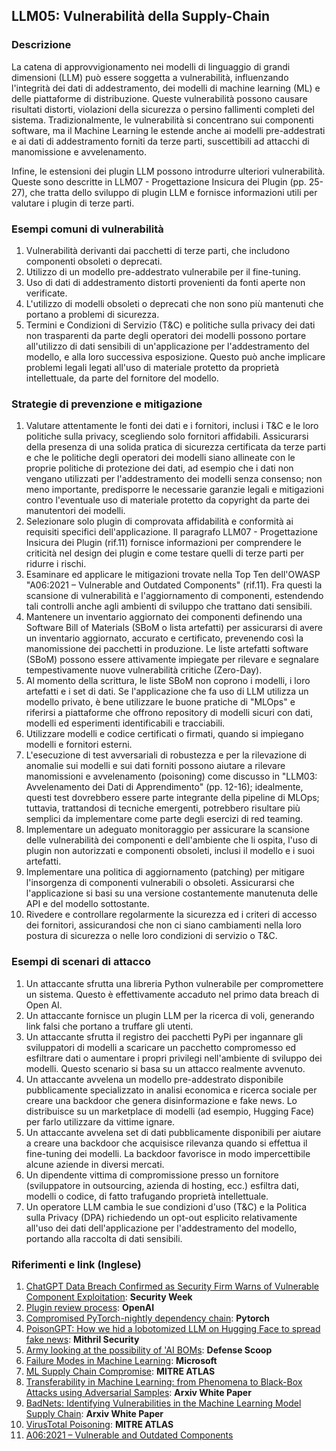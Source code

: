 ## LLM05: Vulnerabilità della Supply-Chain

### Descrizione

La catena di approvvigionamento nei modelli di linguaggio di grandi dimensioni (LLM) può essere soggetta a vulnerabilità, influenzando l'integrità dei dati di addestramento, dei modelli di machine learning (ML) e delle piattaforme di distribuzione. Queste vulnerabilità possono causare risultati distorti, violazioni della sicurezza o persino fallimenti completi del sistema. Tradizionalmente, le vulnerabilità si concentrano sui componenti software, ma il Machine Learning le estende anche ai modelli pre-addestrati e ai dati di addestramento forniti da terze parti, suscettibili ad attacchi di manomissione e avvelenamento.

Infine, le estensioni dei plugin LLM possono introdurre ulteriori vulnerabilità. Queste sono descritte in LLM07 - Progettazione Insicura dei Plugin (pp. 25-27), che tratta dello sviluppo di plugin LLM e fornisce informazioni utili per valutare i plugin di terze parti.

### Esempi comuni di vulnerabilità

1. Vulnerabilità derivanti dai pacchetti di terze parti, che includono componenti obsoleti o deprecati.
2. Utilizzo di un modello pre-addestrato vulnerabile per il fine-tuning.
3. Uso di dati di addestramento distorti provenienti da fonti aperte non verificate.
4. L'utilizzo di modelli obsoleti o deprecati che non sono più mantenuti che portano a problemi di sicurezza.
5. Termini e Condizioni di Servizio (T&C) e politiche sulla privacy dei dati non trasparenti da parte degli operatori dei modelli possono portare all'utilizzo di dati sensibili di un'applicazione per l'addestramento del modello, e alla loro successiva esposizione. Questo può anche implicare problemi legali legati all'uso di materiale protetto da proprietà intellettuale, da parte del fornitore del modello.

### Strategie di prevenzione e mitigazione

1. Valutare attentamente le fonti dei dati e i fornitori, inclusi i T&C e le loro politiche sulla privacy, scegliendo solo fornitori affidabili. Assicurarsi della presenza di una solida pratica di sicurezza certificata da terze parti e che le politiche degli operatori dei modelli siano allineate con le proprie politiche di protezione dei dati, ad esempio che i dati non vengano utilizzati per l'addestramento dei modelli senza consenso; non meno importante, predisporre le necessarie garanzie legali e mitigazioni contro l'eventuale uso di materiale protetto da copyright da parte dei manutentori dei modelli.
2. Selezionare solo plugin di comprovata affidabilità e conformità ai requisiti specifici dell'applicazione. Il paragrafo LLM07 - Progettazione Insicura dei Plugin (rif.11) fornisce informazioni per comprendere le criticità nel design dei plugin e come testare quelli di terze parti per ridurre i rischi.
3. Esaminare ed applicare le mitigazioni trovate nella Top Ten dell'OWASP "A06:2021 – Vulnerable and Outdated Components" (rif.11). Fra questi la scansione di vulnerabilità e l'aggiornamento di componenti, estendendo tali controlli anche agli ambienti di sviluppo che trattano dati sensibili.
4. Mantenere un inventario aggiornato dei componenti definendo una Software Bill of Materials (SBoM o lista artefatti) per assicurarsi di avere un inventario aggiornato, accurato e certificato, prevenendo così la manomissione dei pacchetti in produzione. Le liste artefatti software (SBoM) possono essere attivamente impiegate per rilevare e segnalare tempestivamente nuove vulnerabilità critiche (Zero-Day).
5. Al momento della scrittura, le liste SBoM non coprono i modelli, i loro artefatti e i set di dati. Se l'applicazione che fa uso di LLM utilizza un modello privato, è bene utilizzare le buone pratiche di "MLOps" e riferirsi a piattaforme che offrono repository di modelli sicuri con dati, modelli ed esperimenti identificabili e tracciabili.
6. Utilizzare modelli e codice certificati o firmati, quando si impiegano modelli e fornitori esterni.
7. L'esecuzione di test avversariali di robustezza e per la rilevazione di anomalie sui modelli e sui dati forniti possono aiutare a rilevare manomissioni e avvelenamento (poisoning) come discusso in "LLM03: Avvelenamento dei Dati di Apprendimento" (pp. 12-16); idealmente, questi test dovrebbero essere parte integrante della pipeline di MLOps; tuttavia, trattandosi di tecniche emergenti, potrebbero risultare più semplici da implementare come parte degli esercizi di red teaming.
8. Implementare un adeguato monitoraggio per assicurare la scansione delle vulnerabilità dei componenti e dell'ambiente che li ospita, l'uso di plugin non autorizzati e componenti obsoleti, inclusi il modello e i suoi artefatti.
9. Implementare una politica di aggiornamento (patching) per mitigare l'insorgenza di componenti vulnerabili o obsoleti. Assicurarsi che l'applicazione si basi su una versione costantemente manutenuta delle API e del modello sottostante.
10. Rivedere e controllare regolarmente la sicurezza ed i criteri di accesso dei fornitori, assicurandosi che non ci siano cambiamenti nella loro postura di sicurezza o nelle loro condizioni di servizio o T&C.

### Esempi di scenari di attacco

1. Un attaccante sfrutta una libreria Python vulnerabile per compromettere un sistema. Questo è effettivamente accaduto nel primo data breach di Open AI.
2. Un attaccante fornisce un plugin LLM per la ricerca di voli, generando link falsi che portano a truffare gli utenti.
3. Un attaccante sfrutta il registro dei pacchetti PyPi per ingannare gli sviluppatori di modelli a scaricare un pacchetto compromesso ed esfiltrare dati o aumentare i propri privilegi nell'ambiente di sviluppo dei modelli. Questo scenario si basa su un attacco realmente avvenuto.
4. Un attaccante avvelena un modello pre-addestrato disponibile pubblicamente specializzato in analisi economica e ricerca sociale per creare una backdoor che genera disinformazione e fake news. Lo distribuisce su un marketplace di modelli (ad esempio, Hugging Face) per farlo utilizzare da vittime ignare.
5. Un attaccante avvelena set di dati pubblicamente disponibili per aiutare a creare una backdoor che acquisisce rilevanza quando si effettua il fine-tuning dei modelli. La backdoor favorisce in modo impercettibile alcune aziende in diversi mercati.
6. Un dipendente vittima di compromissione presso un fornitore (sviluppatore in outsourcing, azienda di hosting, ecc.) esfiltra dati, modelli o codice, di fatto trafugando proprietà intellettuale.
7. Un operatore LLM cambia le sue condizioni d'uso (T&C) e la Politica sulla Privacy (DPA) richiedendo un opt-out esplicito relativamente all'uso dei dati dell'applicazione per l'addestramento del modello, portando alla raccolta di dati sensibili.

### Riferimenti e link (Inglese)

1. [ChatGPT Data Breach Confirmed as Security Firm Warns of Vulnerable Component Exploitation](https://www.securityweek.com/chatgpt-data-breach-confirmed-as-security-firm-warns-of-vulnerable-component-exploitation/): **Security Week**
2. [Plugin review process](https://platform.openai.com/docs/plugins/review): **OpenAI**
3. [Compromised PyTorch-nightly dependency chain](https://pytorch.org/blog/compromised-nightly-dependency/): **Pytorch**
4. [PoisonGPT: How we hid a lobotomized LLM on Hugging Face to spread fake news](https://blog.mithrilsecurity.io/poisongpt-how-we-hid-a-lobotomized-llm-on-hugging-face-to-spread-fake-news/): **Mithril Security**
5. [Army looking at the possibility of 'AI BOMs](https://defensescoop.com/2023/05/25/army-looking-at-the-possibility-of-ai-boms-bill-of-materials/): **Defense Scoop**
6. [Failure Modes in Machine Learning](https://learn.microsoft.com/en-us/security/engineering/failure-modes-in-machine-learning): **Microsoft**
7. [ML Supply Chain Compromise](https://atlas.mitre.org/techniques/AML.T0010/): **MITRE ATLAS**
8. [Transferability in Machine Learning: from Phenomena to Black-Box Attacks using Adversarial Samples](https://arxiv.org/pdf/1605.07277.pdf): **Arxiv White Paper**
9. [BadNets: Identifying Vulnerabilities in the Machine Learning Model Supply Chain](https://arxiv.org/abs/1708.06733): **Arxiv White Paper**
10. [VirusTotal Poisoning](https://atlas.mitre.org/studies/AML.CS0002): **MITRE ATLAS**
11. [A06:2021 – Vulnerable and Outdated Components](https://owasp.org/Top10/A06_2021-Vulnerable_and_Outdated_Components/)
